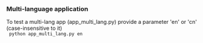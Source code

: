 ### Multi-language application
To test a multi-lang app (app_multi_lang.py) provide a parameter 'en' or 'cn' (case-insensitive to it)\
 ` python app_multi_lang.py en`